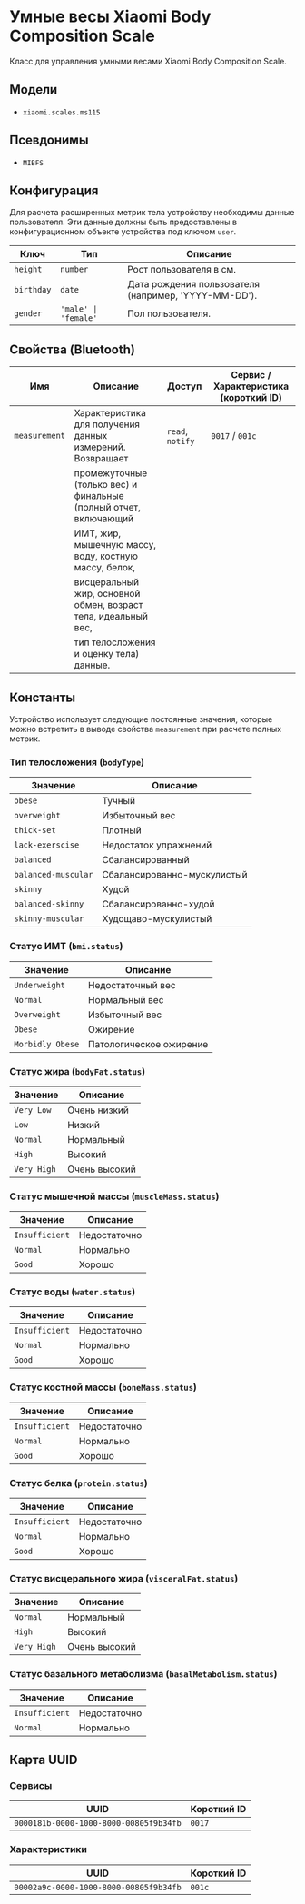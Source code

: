 # Умные весы Xiaomi Body Composition Scale

Класс для управления умными весами Xiaomi Body Composition Scale.

## Модели

- `xiaomi.scales.ms115`

## Псевдонимы

- `MIBFS`

## Конфигурация

Для расчета расширенных метрик тела устройству необходимы данные
пользователя. Эти данные должны быть предоставлены в конфигурационном
объекте устройства под ключом `user`.

| Ключ     | Тип                  | Описание                                     |
| -------- | -------------------- | -------------------------------------------- |
| `height`   | `number`             | Рост пользователя в см.                      |
| `birthday` | `date`               | Дата рождения пользователя (например, 'YYYY-MM-DD'). |
| `gender`   | `'male' \| 'female'` | Пол пользователя.                            |

## Свойства (Bluetooth)

| Имя           | Описание                                                         | Доступ           | Сервис / Характеристика (короткий ID) |
| ------------- | ---------------------------------------------------------------- | ---------------- | ------------------------------------- |
| `measurement` | Характеристика для получения данных измерений. Возвращает        | `read`, `notify` | `0017` / `001c`                       |
|               | промежуточные (только вес) и финальные (полный отчет, включающий |                  |                                       |
|               | ИМТ, жир, мышечную массу, воду, костную массу, белок,             |                  |                                       |
|               | висцеральный жир, основной обмен, возраст тела, идеальный вес,   |                  |                                       |
|               | тип телосложения и оценку тела) данные.                          |                  |                                       |

## Константы

Устройство использует следующие постоянные значения, которые можно встретить в
выводе свойства `measurement` при расчете полных метрик.

### Тип телосложения (`bodyType`)

| Значение            | Описание                    |
| ------------------- | --------------------------- |
| `obese`             | Тучный                      |
| `overweight`        | Избыточный вес              |
| `thick-set`         | Плотный                     |
| `lack-exerscise`    | Недостаток упражнений       |
| `balanced`          | Сбалансированный            |
| `balanced-muscular` | Сбалансированно-мускулистый |
| `skinny`            | Худой                       |
| `balanced-skinny`   | Сбалансированно-худой       |
| `skinny-muscular`   | Худощаво-мускулистый        |

### Статус ИМТ (`bmi.status`)

| Значение         | Описание                 |
| ---------------- | ------------------------ |
| `Underweight`    | Недостаточный вес        |
| `Normal`         | Нормальный вес           |
| `Overweight`     | Избыточный вес           |
| `Obese`          | Ожирение                 |
| `Morbidly Obese` | Патологическое ожирение  |

### Статус жира (`bodyFat.status`)

| Значение    | Описание             |
| ----------- | -------------------- |
| `Very Low`  | Очень низкий         |
| `Low`       | Низкий               |
| `Normal`    | Нормальный           |
| `High`      | Высокий              |
| `Very High` | Очень высокий        |

### Статус мышечной массы (`muscleMass.status`)

| Значение       | Описание         |
| -------------- | ---------------- |
| `Insufficient` | Недостаточно     |
| `Normal`       | Нормально        |
| `Good`         | Хорошо           |

### Статус воды (`water.status`)

| Значение       | Описание         |
| -------------- | ---------------- |
| `Insufficient` | Недостаточно     |
| `Normal`       | Нормально        |
| `Good`         | Хорошо           |

### Статус костной массы (`boneMass.status`)

| Значение       | Описание         |
| -------------- | ---------------- |
| `Insufficient` | Недостаточно     |
| `Normal`       | Нормально        |
| `Good`         | Хорошо           |

### Статус белка (`protein.status`)

| Значение       | Описание         |
| -------------- | ---------------- |
| `Insufficient` | Недостаточно     |
| `Normal`       | Нормально        |
| `Good`         | Хорошо           |

### Статус висцерального жира (`visceralFat.status`)

| Значение    | Описание      |
| ----------- | ------------- |
| `Normal`    | Нормальный    |
| `High`      | Высокий       |
| `Very High` | Очень высокий |

### Статус базального метаболизма (`basalMetabolism.status`)

| Значение       | Описание         |
| -------------- | ---------------- |
| `Insufficient` | Недостаточно     |
| `Normal`       | Нормально        |

## Карта UUID

### Сервисы

| UUID                                   | Короткий ID |
| -------------------------------------- | ----------- |
| `0000181b-0000-1000-8000-00805f9b34fb` | `0017`      |

### Характеристики

| UUID                                   | Короткий ID |
| -------------------------------------- | ----------- |
| `00002a9c-0000-1000-8000-00805f9b34fb` | `001c`      |
